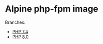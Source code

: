 # Alpine php-fpm image

Branches:
- [PHP 7.4](https://github.com/bayrell-os/alpine_php_fpm/tree/branch_7.4)
- [PHP 8.0](https://github.com/bayrell-os/alpine_php_fpm/tree/branch_8.0)

